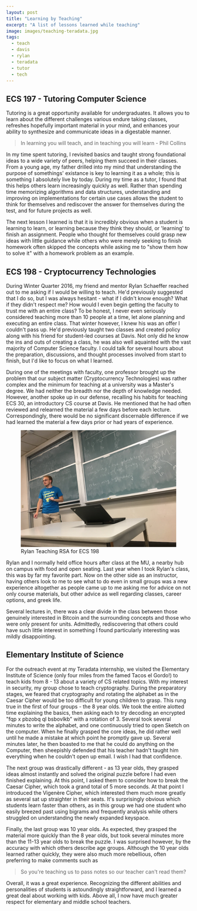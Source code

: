 ```yaml
---
layout: post
title: "Learning by Teaching"
excerpt: "A list of lessons learned while teaching"
image: images/teaching-teradata.jpg
tags: 
  - teach
  - davis
  - rylan 
  - teradata
  - tutor
  - tech
---
```


## ECS 197 - Tutoring Computer Science
Tutoring is a great opportunity available for undergraduates. It allows you to learn about the different challenges various endure taking classes, refreshes hopefully important material
in your mind, and enhances your ability to synthesize and communicate ideas in a digestable manner. 

> In learning you will teach, and in teaching you will learn - Phil Collins

In my time spent tutoring, I revisited basics and taught strong foundational ideas to a wide variety of peers, helping them succeed in their classes. From a young age, my 
father drilled into my mind that understanding the purpose of somethings' existance is key to learning it as a whole; this is something I absolutely live by today. During my time
as a tutor, I found that this helps others learn increasingly quickly as well. Rather than spending time memorizing algorithms and data structures, understanding and improving on 
implementations for certain use cases allows the student to think for themselves and rediscover the answer for themselves during the test, and for future projects as well. 

The next lesson I learned is that it is incredibly obvious when a student is learning to learn, or learning because they think they should, or 'learning' to finish an assignment.
People who thought for themselves could grasp new ideas with little guidance while others who were merely seeking to finish homework often skipped the concepts while asking me to
"show them how to solve it" with a homework problem as an example.

## ECS 198 - Cryptocurrency Technologies
During Winter Quarter 2016, my friend and mentor Rylan Schaeffer reached out to me asking if I would be willing to teach. He'd previously suggested that I do so, but 
I was always hesitant - what if I didn't know enough? What if they didn't respect me? How would I even begin getting the faculty to trust me with an entire class? 
To be honest, I never even seriously considered teaching more than 10 people at a time, let alone planning and executing an entire class. That winter however, I knew his
was an offer I couldn't pass up. He'd previously taught two classes and created policy along with his friend for student-led courses at Davis. Not only did he know the ins and outs
of creating a class, he was also well aquainted with the vast majority of Computer Science faculty. I could talk for several hours about the preparation, discussions, and thought
processes involved from start to finish, but I'd like to focus on what I learned. 

During one of the meetings with faculty, one professor brought up the problem that our subject matter (Cryptocurrency Technologies) was rather complex and the minimum for teaching at
a university was a Master's degree. We had neither the breadth nor the depth of knowledge needed. However, another spoke up in our defense, recalling his habits for teaching ECS 30,
an introductory CS course at Davis. He mentioned that he had often reviewed and relearned the material a few days before each lecture. Correspondingly, there would be no
significant discernable difference if we had learned the material a few days prior or had years of experience.

<figure class="align-center">
  <img src="/images/ecs198.jpg" alt="Rylan Teaching">
  <figcaption>Rylan Teaching RSA for ECS 198</figcaption>
</figure> 

Rylan and I normally held office hours after class at the MU, a nearby hub on campus with food and open seating. Last year when I took Rylan's class, this was by far my favorite part. Now on the other
side as an instructor, having others look to me to see what to do even in small groups was a new experience altogether as people came up to me asking me for advice on not only
course materials, but other advice as well regarding classes, career options, and greek life. 

Several lectures in, there was a clear divide in the class between those genuinely interested in Bitcoin and the surrounding concepts and those who were only present for units. 
Admittedly, rediscovering that others could have such little interest in something I found particularly interesting was mildly disappointing. 

## Elementary Institute of Science
For the outreach event at my Teradata internship, we visited the Elementary Institute of Science (only four miles from the famed Tacos el Gordo!) to teach kids from 8 - 13
about a variety of CS related topics. With my interest in security, my group chose to teach cryptography. During the preparatory stages, we feared that cryptography and
rotating the alphabet as in the Caesar Cipher would be too difficult for young children to grasp. This rung true in the first of four groups - the 8 year olds. We took the entire
alotted time explaining the basics, then asking each to try decoding an encrypted "fqp x pbzobq ql bsbovlkb" with a rotation of 3. Several took several minutes to write the alphabet, and one
continuously tried to open Sketch on the computer. When he finally grasped the core ideas, he did rather well until he made a mistake at which point he promptly gave up. Several
minutes later, he then boasted to me that he could do anything on the Computer, then sheepishly defended that his teacher hadn't taught him everything when he couldn't 
open up email. I wish I had that confidence. 

The next group was drastically different - as 13 year olds, they grasped ideas almost instantly and solved the original puzzle before I had even finished explaining. At this point,
I asked them to consider how to break the Caesar Cipher, which took a grand total of 5 more seconds. At that point I introduced the Vigen&egrave;re Cipher, which interested them much more greatly
as several sat up straighter in their seats. It's surprisingly obvious which students learn faster than others, as in this group we had one student who easily breezed past using bigrams
and frequently analysis while others struggled on understanding the newly expanded keyspace.

Finally, the last group was 10 year olds. As expected, they grasped the material more quickly than the 8 year olds, but took several minutes more than the 11-13 year olds to break
the puzzle. I was surprised however, by the accuracy with which others describe age groups. Although the 10 year olds learned rather quickly, they were also much more rebellious,
often preferring to make comments such as 

> So you're teaching us to pass notes so our teacher can't read them?

Overall, it was a great experience. Recognizing the different abilities and personalities of students is astoundingly straightforward, and I learned a great deal about working
with kids. Above all, I now have much greater respect for elementary and middle school teachers.

